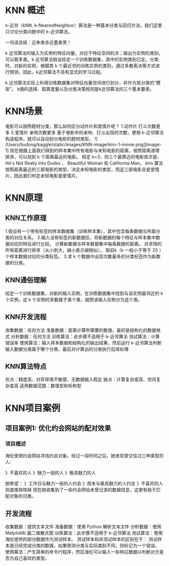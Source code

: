 # KNN 概述
k-近邻（kNN, k-NearestNeighbor）算法是一种基本分类与回归方法，我们这里只讨论分类问题中的 k-近邻算法。

一句话总结：近朱者赤近墨者黑！

k 近邻算法的输入为实例的特征向量，对应于特征空间的点；输出为实例的类别，可以取多类。k 近邻算法假设给定一个训练数据集，其中的实例类别已定。分类时，对新的实例，根据其 k 个最近邻的训练实例的类别，通过多数表决等方式进行预测。因此，k近邻算法不具有显式的学习过程。

k 近邻算法实际上利用训练数据集对特征向量空间进行划分，并作为其分类的“模型”。 k值的选择、距离度量以及分类决策规则是k近邻算法的三个基本要素。
# KNN场景
电影可以按照题材分类，那么如何区分动作片和爱情片呢？
	1.动作片  打斗次数更多
	2.爱情片  亲吻次数更多
基于电影中的亲吻、打斗出现的次数，使用 k-近邻算法构造程序，就可以自动划分电影的题材类型。
![  /Users/liudong/kaggle/static/images/KNN-image/knn-1-movie.png][image-1]
现在根据上面我们得到的样本集中所有电影与未知电影的距离，按照距离递增排序，可以找到 k 个距离最近的电影。
假定 k=3，则三个最靠近的电影依次是， He's Not Really into Dudes 、 Beautiful Woman 和 California Man。
knn 算法按照距离最近的三部电影的类型，决定未知电影的类型，而这三部电影全是爱情片，因此我们判定未知电影是爱情片。
# KNN原理
## KNN工作原理
  1.假设有一个带有标签的样本数据集（训练样本集），其中包含每条数据与所属分类的对应关系。
  2.输入没有标签的新数据后，将新数据的每个特征与样本集中数据对应的特征进行比较。
	计算新数据与样本数据集中每条数据的距离。
	对求得的所有距离进行排序（从小到大，越小表示越相似）。
	取前k（k 一般小于等于 20 ）个样本数据对应的分类标签。
  3.求 k 个数据中出现次数最多的分类标签作为新数据的分类。
## KNN通俗理解
给定一个训练数据集，对新的输入实例，在训练数据集中找到与该实例最邻近的 k 个实例，这 k 个实例的多数属于某个类，就把该输入实例分为这个类。
## KNN开发流程
收集数据：任何方法
准备数据：距离计算所需要的数值，最好是结构化的数据格式
分析数据：任何方法
训练算法：此步骤不适用于 k-近邻算法
测试算法：计算错误率
使用算法：输入样本数据和结构化的输出结果，然后运行 k-近邻算法判断输入数据分类属于哪个分类，最后对计算出的分类执行后续处理
## KNN算法特点
优点：精度高、对异常值不敏感、无数据输入假定
缺点：计算复杂度高、空间复杂度高
适用数据范围：数值型和标称型
# KNN项目案例
## 项目案例1: 优化约会网站的配对效果
### 项目概述
海伦使用约会网站寻找约会对象。经过一段时间之后，她发现曾交往过三种类型的人:

》不喜欢的人
》魅力一般的人
》极具魅力的人

她希望：
》工作日与魅力一般的人约会
》周末与极具魅力的人约会
》不喜欢的人则直接排除掉
现在她收集到了一些约会网站未曾记录的数据信息，这更有助于匹配对象的归类。
## 开发流程
收集数据：提供文本文件
准备数据：使用 Python 解析文本文件
分析数据：使用 Matplotlib 画二维散点图
训练算法：此步骤不适用于 k-近邻算法
测试算法：使用海伦提供的部分数据作为测试样本。
	    测试样本和非测试样本的区别在于：
	        测试样本是已经完成分类的数据，如果预测分类与实际类别不同，则标记为一个错误。
使用算法：产生简单的命令行程序，然后海伦可以输入一些特征数据以判断对方是否为自己喜欢的类型。
